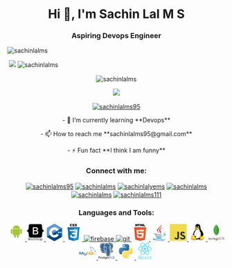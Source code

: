 <h1 align="center">Hi 👋, I'm Sachin Lal M S</h1>
<h3 align="center">Aspiring Devops Engineer</h3>

<p align="left"> <img src="https://komarev.com/ghpvc/?username=sachinlalms&label=Profile%20views&color=0e75b6&style=flat" alt="sachinlalms" /> </p>
<p  margin-top="20px">

<p>&nbsp;<img width="400px" margin-right="7px"  src="https://github-readme-stats.vercel.app/api?username=sachinlalms&count_private=true&theme=radical&show_icons=true"  />

<img width="400px"   src="https://github-readme-streak-stats.herokuapp.com?user=sachinlalms&theme=radical&hide_border=false&date_format=M%20j%5B%2C%20Y%5D"  alt="sachinlalms" />
 
</p>
<p align="center"><img align="center" height="190px" src="https://github-readme-stats.vercel.app/api/top-langs/?username=anuraghazra&layout=compact&theme=radical" alt="sachinlalms" /></p>

<p align="center"> <a href="https://github.com/ryo-ma/github-profile-trophy"><img src="https://github-profile-trophy.vercel.app/?username=sachinlalms&theme=radical&row=4&column=4 alt="sachinlalms" /></a> </p>

<p align="center"> <a href="https://twitter.com/sachinlalms95" target="blank"><img src="https://img.shields.io/twitter/follow/sachinlalms95?logo=twitter&style=for-the-badge" alt="sachinlalms95" /></a> </p>
<p align="center">
- 🌱 I’m currently learning **Devops**</p>
</p>
 <p align="center">
- 📫 How to reach me **sachinlalms95@gmail.com**</p>
<p align="center">
 - ⚡ Fun fact **I think I am funny**</p>

<h3 align="center">Connect with me:</h3>
<p align="center">
<a href="https://twitter.com/sachinlalms95" target="blank"><img align="center" src="https://raw.githubusercontent.com/rahuldkjain/github-profile-readme-generator/master/src/images/icons/Social/twitter.svg" alt="sachinlalms95" height="30" width="40" /></a>
<a href="https://linkedin.com/in/sachinlalms" target="blank"><img align="center" src="https://raw.githubusercontent.com/rahuldkjain/github-profile-readme-generator/master/src/images/icons/Social/linked-in-alt.svg" alt="sachinlalms" height="30" width="40" /></a>
<a href="https://fb.com/sachinlalyems" target="blank"><img align="center" src="https://raw.githubusercontent.com/rahuldkjain/github-profile-readme-generator/master/src/images/icons/Social/facebook.svg" alt="sachinlalyems" height="30" width="40" /></a>
<a href="https://instagram.com/sachinlalms" target="blank"><img align="center" src="https://raw.githubusercontent.com/rahuldkjain/github-profile-readme-generator/master/src/images/icons/Social/instagram.svg" alt="sachinlalms" height="30" width="40" /></a>
<a href="https://www.youtube.com/c/sachinlalms" target="blank"><img align="center" src="https://raw.githubusercontent.com/rahuldkjain/github-profile-readme-generator/master/src/images/icons/Social/youtube.svg" alt="sachinlalms" height="30" width="40" /></a>
<a href="https://www.hackerrank.com/sachinlalms111" target="blank"><img align="center" src="https://raw.githubusercontent.com/rahuldkjain/github-profile-readme-generator/master/src/images/icons/Social/hackerrank.svg" alt="sachinlalms111" height="30" width="40" /></a>
</p>

<h3 align="center">Languages and Tools:</h3>
<p align="center"> <a href="https://developer.android.com" target="_blank"> <img src="https://raw.githubusercontent.com/devicons/devicon/master/icons/android/android-original-wordmark.svg" alt="android" width="40" height="40"/> </a> <a href="https://getbootstrap.com" target="_blank"> <img src="https://raw.githubusercontent.com/devicons/devicon/master/icons/bootstrap/bootstrap-plain-wordmark.svg" alt="bootstrap" width="40" height="40"/> </a> <a href="https://www.w3schools.com/cpp/" target="_blank"> <img src="https://raw.githubusercontent.com/devicons/devicon/master/icons/cplusplus/cplusplus-original.svg" alt="cplusplus" width="40" height="40"/> </a> <a href="https://www.w3schools.com/css/" target="_blank"> <img src="https://raw.githubusercontent.com/devicons/devicon/master/icons/css3/css3-original-wordmark.svg" alt="css3" width="40" height="40"/> </a> <a href="https://firebase.google.com/" target="_blank"> <img src="https://www.vectorlogo.zone/logos/firebase/firebase-icon.svg" alt="firebase" width="40" height="40"/> </a> <a href="https://git-scm.com/" target="_blank"> <img src="https://www.vectorlogo.zone/logos/git-scm/git-scm-icon.svg" alt="git" width="40" height="40"/> </a> <a href="https://www.w3.org/html/" target="_blank"> <img src="https://raw.githubusercontent.com/devicons/devicon/master/icons/html5/html5-original-wordmark.svg" alt="html5" width="40" height="40"/> </a> <a href="https://www.java.com" target="_blank"> <img src="https://raw.githubusercontent.com/devicons/devicon/master/icons/java/java-original.svg" alt="java" width="40" height="40"/> </a> <a href="https://developer.mozilla.org/en-US/docs/Web/JavaScript" target="_blank"> <img src="https://raw.githubusercontent.com/devicons/devicon/master/icons/javascript/javascript-original.svg" alt="javascript" width="40" height="40"/> </a> <a href="https://www.linux.org/" target="_blank"> <img src="https://raw.githubusercontent.com/devicons/devicon/master/icons/linux/linux-original.svg" alt="linux" width="40" height="40"/> </a> <a href="https://www.mongodb.com/" target="_blank"> <img src="https://raw.githubusercontent.com/devicons/devicon/master/icons/mongodb/mongodb-original-wordmark.svg" alt="mongodb" width="40" height="40"/> </a> <a href="https://www.mysql.com/" target="_blank"> <img src="https://raw.githubusercontent.com/devicons/devicon/master/icons/mysql/mysql-original-wordmark.svg" alt="mysql" width="40" height="40"/> </a> <a href="https://www.postgresql.org" target="_blank"> <img src="https://raw.githubusercontent.com/devicons/devicon/master/icons/postgresql/postgresql-original-wordmark.svg" alt="postgresql" width="40" height="40"/> </a> <a href="https://www.python.org" target="_blank"> <img src="https://raw.githubusercontent.com/devicons/devicon/master/icons/python/python-original.svg" alt="python" width="40" height="40"/> </a> <a href="https://reactjs.org/" target="_blank"> <img src="https://raw.githubusercontent.com/devicons/devicon/master/icons/react/react-original-wordmark.svg" alt="react" width="40" height="40"/> </a> </p>

</p>
